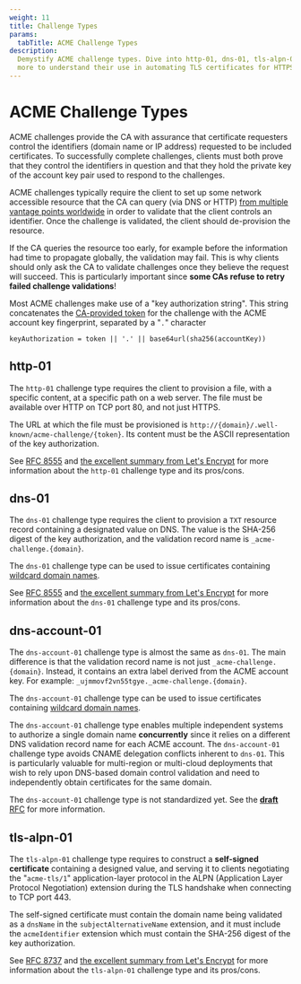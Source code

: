 ```yaml
---
weight: 11
title: Challenge Types
params:
  tabTitle: ACME Challenge Types
description:
  Demystify ACME challenge types. Dive into http-01, dns-01, tls-alpn-01, and
  more to understand their use in automating TLS certificates for HTTPS.
---
```


# ACME Challenge Types

ACME challenges provide the CA with assurance that certificate requesters
control the identifiers (domain name or IP address) requested to be included
certificates. To successfully complete challenges, clients must both prove that
they control the identifiers in question and that they hold the private key of
the account key pair used to respond to the challenges.

ACME challenges typically require the client to set up some network accessible
resource that the CA can query (via DNS or HTTP)
[from multiple vantage points worldwide](/webpki/mpic/) in order to validate
that the client controls an identifier. Once the challenge is validated, the
client should de-provision the resource.

If the CA queries the resource too early, for example before the information had
time to propagate globally, the validation may fail. This is why clients should
only ask the CA to validate challenges once they believe the request will
succeed. This is particularly important since **some CAs refuse to retry failed
challenge validations**!

Most ACME challenges make use of a "key authorization string". This string
concatenates the [CA-provided token](/acme/overview/#authz) for the challenge
with the ACME account key fingerprint, separated by a "`.`" character

```
keyAuthorization = token || '.' || base64url(sha256(accountKey))
```

## http-01

The `http-01` challenge type requires the client to provision a file, with a
specific content, at a specific path on a web server. The file must be available
over HTTP on TCP port 80, and not just HTTPS.

The URL at which the file must be provisioned is
`http://{domain}/.well-known/acme-challenge/{token}`. Its content must be the
ASCII representation of the key authorization.

See [RFC 8555](https://datatracker.ietf.org/doc/html/rfc8555#section-8.3) and
[the excellent summary from Let's Encrypt](https://letsencrypt.org/docs/challenge-types/#http-01-challenge)
for more information about the `http-01` challenge type and its pros/cons.

## dns-01

The `dns-01` challenge type requires the client to provision a `TXT` resource
record containing a designated value on DNS. The value is the SHA-256 digest of
the key authorization, and the validation record name is
`_acme-challenge.{domain}`.

The `dns-01` challenge type can be used to issue certificates containing
[wildcard domain names](https://www.keyfactor.com/blog/what-is-a-wildcard-certificate/).

See [RFC 8555](https://datatracker.ietf.org/doc/html/rfc8555#section-8.4) and
[the excellent summary from Let's Encrypt](https://letsencrypt.org/docs/challenge-types/#dns-01-challenge)
for more information about the `dns-01` challenge type and its pros/cons.

## dns-account-01

The `dns-account-01` challenge type is almost the same as `dns-01`. The main
difference is that the validation record name is not just
`_acme-challenge.{domain}`. Instead, it contains an extra label derived from the
ACME account key. For example: `_ujmmovf2vn55tgye._acme-challenge.{domain}`.

The `dns-account-01` challenge type can be used to issue certificates containing
[wildcard domain names](https://www.keyfactor.com/blog/what-is-a-wildcard-certificate/).

The `dns-account-01` challenge type enables multiple independent systems to
authorize a single domain name **concurrently** since it relies on a different
DNS validation record name for each ACME account. The `dns-account-01` challenge
type avoids CNAME delegation conflicts inherent to `dns-01`. This is
particularly valuable for multi-region or multi-cloud deployments that wish to
rely upon DNS-based domain control validation and need to independently obtain
certificates for the same domain.

The `dns-account-01` challenge type is not standardized yet. See the
<ins>**draft**</ins>
[RFC](https://datatracker.ietf.org/doc/draft-ietf-acme-dns-account-label/) for
more information.

## tls-alpn-01

The `tls-alpn-01` challenge type requires to construct a **self-signed
certificate** containing a designed value, and serving it to clients negotiating
the "`acme-tls/1`" application-layer protocol in the ALPN (Application Layer
Protocol Negotiation) extension during the TLS handshake when connecting to TCP
port 443.

The self-signed certificate must contain the domain name being validated as a
`dnsName` in the `subjectAlternativeName` extension, and it must include the
`acmeIdentifier` extension which must contain the SHA-256 digest of the key
authorization.

See [RFC 8737](https://datatracker.ietf.org/doc/html/rfc8737) and
[the excellent summary from Let's Encrypt](https://letsencrypt.org/docs/challenge-types/#tls-alpn-01)
for more information about the `tls-alpn-01` challenge type and its pros/cons.
